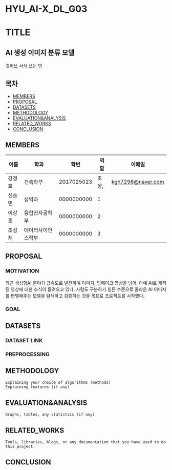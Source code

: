 # HYU_AI-X_DL_G03
# TITLE
## AI 생성 이미지 분류 모델
[깃허브 서식 쓰는 법](https://docs.github.com/ko/get-started/writing-on-github/getting-started-with-writing-and-formatting-on-github/basic-writing-and-formatting-syntax)
## 목차
- [MEMBERS](#MEMBERS)
- [PROPOSAL](#PROPOSAL)
- [DATASETS](#DATASETS)
- [METHODOLOGY](#METHODOLOGY)
- [EVALUATION&ANALYSIS](#EVALUATION&ANALYSIS)
- [RELATED_WORKS](#RELATED_WORKS)
- [CONCLUSION](#CONCLUSION)

## MEMBERS
이름|학과|학번|역할|이메일
---|---|---|---|---|
강경호|건축학부|2017025023|조장,|kgh7296@naver.com
신승민|성악과|0000000000|1|
이상훈|융합전자공학부|0000000000|2|
조성재|데이터사이언스학부|0000000000|3|
## PROPOSAL
### MOTIVATION
최근 생성형AI 분야가 급속도로 발전하여 이미지, 딥페이크 영상을 넘어, 아예 AI로 제작된 영상에 대한 소식이 들려오고 있다. 사람도 구분하기 힘든 수준으로 올라온 AI 이미지를 판별해주는 모델을 탐색하고 검증하는 것을 목표로 프로젝트를 시작했다.
### GOAL


## DATASETS
### DATASET LINK


### PREPROCESSING
## METHODOLOGY
    Explaining your choice of algorithms (methods)
    Explaining features (if any)
## EVALUATION&ANALYSIS
    Graphs, tables, any statistics (if any)
## RELATED_WORKS
    Tools, libraries, blogs, or any documentation that you have used to do this project.
## CONCLUSION

